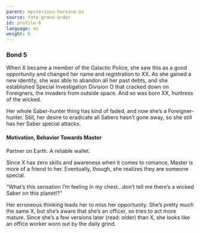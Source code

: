```yaml
---
parent: mysterious-heroine-xx
source: fate-grand-order
id: profile-6
language: en
weight: 6
---
```


### Bond 5

When X became a member of the Galactic Police, she saw this as a good opportunity and changed her name and registration to XX. As she gained a new identity, she was able to abandon all her past debts, and she established Special Investigation Division O that cracked down on Foreigners, the invaders from outside space. And so was born XX, huntress of the wicked.

Her whole Saber-hunter thing has kind of faded, and now she’s a Foreigner-hunter. Still, her desire to eradicate all Sabers hasn’t gone away, so she still has her Saber special attacks.

#### Motivation, Behavior Towards Master

Partner on Earth. A reliable wallet.

Since X has zero skills and awareness when it comes to romance, Master is more of a friend to her. Eventually, though, she realizes they are someone special.

“What’s this sensation I’m feeling in my chest…don’t tell me there’s a wicked Saber on this planet!?”

Her erroneous thinking leads her to miss her opportunity. She’s pretty much the same X, but she’s aware that she’s an officer, so tries to act more mature. Since she’s a few versions later (read: older) than X, she looks like an office worker worn out by the daily grind.
